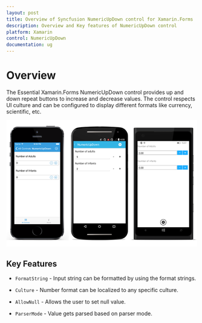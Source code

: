 ```yaml
---
layout: post
title: Overview of Syncfusion NumericUpDown control for Xamarin.Forms
description: Overview and Key features of NumericUpDown control
platform: Xamarin
control: NumericUpDown
documentation: ug
---
```


# Overview

The Essential Xamarin.Forms NumericUpDown control provides up and down repeat buttons to increase and decrease values. The control respects UI culture and can be configured to display different formats like currency, scientific, etc.

![Xamarin  SfNumericUpDown](images/overview.png)

## Key Features

* `FormatString` - Input string can be formatted by using the format strings.

* `Culture` - Number format can be localized to any specific culture.

* `AllowNull` - Allows the user to set null value.

* `ParserMode` - Value gets parsed based on parser mode.






